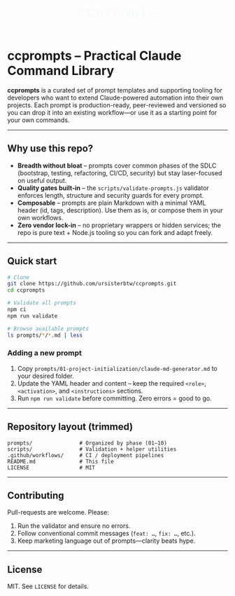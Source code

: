 <p align="center">
  <svg width="720" height="120" viewBox="0 0 720 120" fill="none" xmlns="http://www.w3.org/2000/svg">
    <defs>
      <linearGradient id="grad" x1="0%" y1="0%" x2="100%" y2="0%">
        <stop offset="0%" stop-color="#7F5AF0">
          <animate attributeName="stop-color" values="#7F5AF0;#2CB67D;#7F5AF0" dur="8s" repeatCount="indefinite" />
        </stop>
        <stop offset="100%" stop-color="#2CB67D">
          <animate attributeName="stop-color" values="#2CB67D;#7F5AF0;#2CB67D" dur="8s" repeatCount="indefinite" />
        </stop>
      </linearGradient>
    </defs>
    <text id="title" x="50%" y="50%" dominant-baseline="middle" text-anchor="middle" font-family="'Fira Code', monospace" font-size="48" fill="url(#grad)" stroke="#FFFFFF" stroke-width="1" stroke-dasharray="500" stroke-dashoffset="500">
      ccprompts
      <animate attributeName="stroke-dashoffset" from="500" to="0" dur="3s" fill="freeze" />
      <animate attributeName="fill-opacity" values="0;1" dur="3s" fill="freeze" />
    </text>
  </svg>
</p>

# ccprompts – Practical Claude Command Library

**ccprompts** is a curated set of prompt templates and supporting tooling for developers who want to extend Claude-powered automation into their own projects.  Each prompt is production-ready, peer-reviewed and versioned so you can drop it into an existing workflow—or use it as a starting point for your own commands.

---

## Why use this repo?

* **Breadth without bloat** – prompts cover common phases of the SDLC (bootstrap, testing, refactoring, CI/CD, security) but stay laser-focused on useful output.
* **Quality gates built-in** – the `scripts/validate-prompts.js` validator enforces length, structure and security guards for every prompt.
* **Composable** – prompts are plain Markdown with a minimal YAML header (id, tags, description).  Use them as is, or compose them in your own workflows.
* **Zero vendor lock-in** – no proprietary wrappers or hidden services; the repo is pure text + Node.js tooling so you can fork and adapt freely.

---

## Quick start

```bash
# Clone
git clone https://github.com/ursisterbtw/ccprompts.git
cd ccprompts

# Validate all prompts
npm ci
npm run validate

# Browse available prompts
ls prompts/*/*.md | less
```

### Adding a new prompt

1. Copy `prompts/01-project-initialization/claude-md-generator.md` to your desired folder.
2. Update the YAML header and content – keep the required `<role>`, `<activation>`, and `<instructions>` sections.
3. Run `npm run validate` before committing.  Zero errors = good to go.

---

## Repository layout (trimmed)

```
prompts/               # Organized by phase (01–10)
scripts/               # Validation + helper utilities
.github/workflows/     # CI / deployment pipelines
README.md              # This file
LICENSE                # MIT
```

---

## Contributing

Pull-requests are welcome.  Please:

1. Run the validator and ensure no errors.
2. Follow conventional commit messages (`feat: …`, `fix: …`, etc.).
3. Keep marketing language out of prompts—clarity beats hype.

---

## License

MIT.  See `LICENSE` for details.
